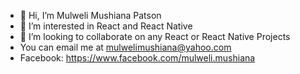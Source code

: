 - 👋 Hi, I’m Mulweli Mushiana Patson
- 👀 I’m interested in React and React Native
- 💞️ I’m looking to collaborate on any React or React Native Projects
- You can email me at mulwelimushiana@yahoo.com 
- Facebook: https://www.facebook.com/mulweli.mushiana

<!---
GeneCodeFx/GeneCodeFx is a ✨ special ✨ repository because its `README.md` (this file) appears on your GitHub profile.
You can click the Preview link to take a look at your changes.
--->
